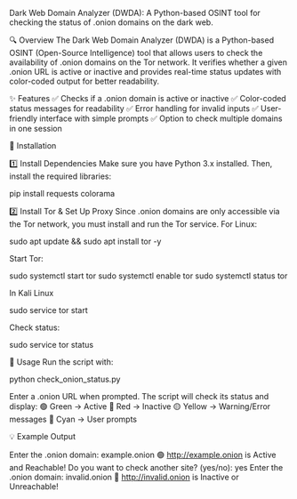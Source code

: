 Dark Web Domain Analyzer (DWDA):  A Python-based OSINT tool for checking the status of .onion domains on the dark web.

🔍 Overview
The Dark Web Domain Analyzer (DWDA) is a Python-based OSINT (Open-Source Intelligence) tool that allows users to check the availability of .onion domains on the Tor network.
It verifies whether a given .onion URL is active or inactive and provides real-time status updates with color-coded output for better readability.

✨ Features
✅ Checks if a .onion domain is active or inactive
✅ Color-coded status messages for readability
✅ Error handling for invalid inputs
✅ User-friendly interface with simple prompts
✅ Option to check multiple domains in one session

📌 Installation

1️⃣ Install Dependencies
Make sure you have Python 3.x installed. Then, install the required libraries:

pip install requests colorama

2️⃣ Install Tor & Set Up Proxy
Since .onion domains are only accessible via the Tor network, you must install and run the Tor service.
For Linux:

sudo apt update && sudo apt install tor -y

Start Tor:

sudo systemctl start tor
sudo systemctl enable tor
sudo systemctl status tor

In Kali Linux

sudo service tor start

Check status:

sudo service tor status

🚀 Usage
Run the script with:

python check_onion_status.py

Enter a .onion URL when prompted. The script will check its status and display:
🟢 Green → Active
🔴 Red → Inactive
🟡 Yellow → Warning/Error messages
🔵 Cyan → User prompts

💡 Example Output

Enter the .onion domain: example.onion
🟢 http://example.onion is Active and Reachable!
Do you want to check another site? (yes/no): yes
Enter the .onion domain: invalid.onion
🔴 http://invalid.onion is Inactive or Unreachable!



